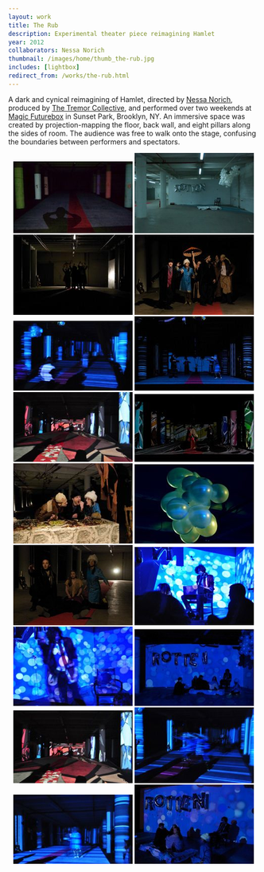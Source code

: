 ```yaml
---
layout: work
title: The Rub
description: Experimental theater piece reimagining Hamlet
year: 2012
collaborators: Nessa Norich
thumbnail: /images/home/thumb_the-rub.jpg
includes: [lightbox]
redirect_from: /works/the-rub.html
---
```



A dark and cynical reimagining of Hamlet, directed by [Nessa Norich](http://www.nessanorich.com), produced by [The Tremor Collective](http://www.tremorcollective.tumblr.com), and performed over two weekends at [Magic Futurebox](http://www.magicfuturebox.com) in Sunset Park, Brooklyn, NY. An immersive space was created by projection-mapping the floor, back wall, and eight pillars along the sides of room. The audience was free to walk onto the stage, confusing the boundaries between performers and spectators.

<center>
<a href="/images/the-rub/the-rub-1.jpg" rel="lightbox[rub]"><img src="/images/the-rub/thumb_the-rub-1.jpg" /></a>
<a href="/images/the-rub/the-rub-2.jpg" rel="lightbox[rub]"><img src="/images/the-rub/thumb_the-rub-2.jpg" /></a>
<a href="/images/the-rub/the-rub-3.jpg" rel="lightbox[rub]"><img src="/images/the-rub/thumb_the-rub-3.jpg" /></a>
<a href="/images/the-rub/the-rub-4.jpg" rel="lightbox[rub]"><img src="/images/the-rub/thumb_the-rub-4.jpg" /></a>
<a href="/images/the-rub/the-rub-5.jpg" rel="lightbox[rub]"><img src="/images/the-rub/thumb_the-rub-5.jpg" /></a>
<a href="/images/the-rub/the-rub-6.jpg" rel="lightbox[rub]"><img src="/images/the-rub/thumb_the-rub-6.jpg" /></a>
<a href="/images/the-rub/the-rub-7.jpg" rel="lightbox[rub]"><img src="/images/the-rub/thumb_the-rub-7.jpg" /></a>
<a href="/images/the-rub/the-rub-8.jpg" rel="lightbox[rub]"><img src="/images/the-rub/thumb_the-rub-8.jpg" /></a>
<a href="/images/the-rub/the-rub-9.jpg" rel="lightbox[rub]"><img src="/images/the-rub/thumb_the-rub-9.jpg" /></a>
<a href="/images/the-rub/the-rub-10.jpg" rel="lightbox[rub]"><img src="/images/the-rub/thumb_the-rub-10.jpg" /></a>
<a href="/images/the-rub/the-rub-11.jpg" rel="lightbox[rub]"><img src="/images/the-rub/thumb_the-rub-11.jpg" /></a>
<a href="/images/the-rub/the-rub-12.jpg" rel="lightbox[rub]"><img src="/images/the-rub/thumb_the-rub-12.jpg" /></a>
<a href="/images/the-rub/the-rub-13.jpg" rel="lightbox[rub]"><img src="/images/the-rub/thumb_the-rub-13.jpg" /></a>
<a href="/images/the-rub/the-rub-14.jpg" rel="lightbox[rub]"><img src="/images/the-rub/thumb_the-rub-14.jpg" /></a>
<a href="/images/the-rub/the-rub-15.jpg" rel="lightbox[rub]"><img src="/images/the-rub/thumb_the-rub-15.jpg" /></a>
<a href="/images/the-rub/the-rub-16.jpg" rel="lightbox[rub]"><img src="/images/the-rub/thumb_the-rub-16.jpg" /></a>
<a href="/images/the-rub/the-rub-17.jpg" rel="lightbox[rub]"><img src="/images/the-rub/thumb_the-rub-17.jpg" /></a>
<a href="/images/the-rub/the-rub-18.jpg" rel="lightbox[rub]"><img src="/images/the-rub/thumb_the-rub-18.jpg" /></a>
</center>
